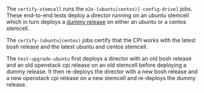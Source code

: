 The `certify-stemcell` runs the `e2e-(ubuntu|centos)[-config-drive]` jobs.
These end-to-end tests deploy a director running on an ubuntu stemcell which in turn deploys a [dummy release](https://github.com/pivotal-cf-experimental/dummy-boshrelease) on either an ubuntu or a centos stemcell.

The `certify-(ubuntu|centos)` jobs certify that the CPI works with the latest bosh release and the latest ubuntu and centos stemcell.

The `test-upgrade-ubuntu` first deploys a director with an old bosh release and an old openstack cpi release on an old stemcell before deploying a dummy release.
It then re-deploys the director with a new bosh release and a new openstack cpi release on a new stemcell and re-deploys the dummy release.
